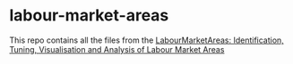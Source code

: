 # labour-market-areas
This repo contains all the files from the [LabourMarketAreas: Identification, Tuning, Visualisation and Analysis of Labour Market Areas](https://cran.r-project.org/web/packages/LabourMarketAreas/index.html)
